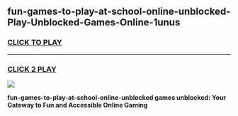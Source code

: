
## fun-games-to-play-at-school-online-unblocked-Play-Unblocked-Games-Online-1unus
<h3>
<a href="https://premium76.site?title=fun-games-to-play-at-school-online-unblocked&ref=24A">CLICK TO PLAY</a></h3>
<hr>

<h3>
<a href="https://premium76.site?title=fun-games-to-play-at-school-online-unblocked&ref=24A">CLICK 2 PLAY</a>
  
</h3>

<a href="https://premium76.site?title=fun-games-to-play-at-school-online-unblocked&ref=24A"><img src="https://clearcache.store/games.png"></a>


**fun-games-to-play-at-school-online-unblocked games unblocked: Your Gateway to Fun and Accessible Online Gaming**
